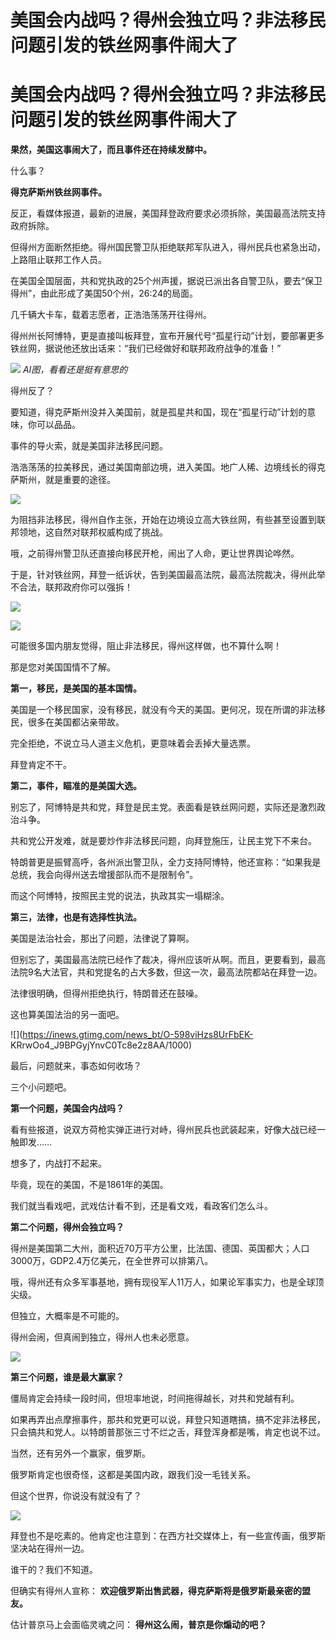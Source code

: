 # 美国会内战吗？得州会独立吗？非法移民问题引发的铁丝网事件闹大了

# 美国会内战吗？得州会独立吗？非法移民问题引发的铁丝网事件闹大了

**果然，美国这事闹大了，而且事件还在持续发酵中。**

什么事？

**得克萨斯州铁丝网事件。**

反正，看媒体报道，最新的进展，美国拜登政府要求必须拆除，美国最高法院支持政府拆除。

但得州方面断然拒绝。得州国民警卫队拒绝联邦军队进入，得州民兵也紧急出动，上路阻止联邦工作人员。

在美国全国层面，共和党执政的25个州声援，据说已派出各自警卫队，要去“保卫得州”，由此形成了美国50个州，26:24的局面。

几千辆大卡车，载着志愿者，正浩浩荡荡开往得州。

得州州长阿博特，更是直接叫板拜登，宣布开展代号“孤星行动”计划，要部署更多铁丝网，据说他还放出话来：“我们已经做好和联邦政府战争的准备！”

![](https://inews.gtimg.com/news_bt/Ova0F0ftPxH_Xs6EHYXNa95GpNZ4XP93qD82gSBVXB6fsAA/1000)
_AI图，看看还是挺有意思的_

得州反了？

要知道，得克萨斯州没并入美国前，就是孤星共和国，现在“孤星行动”计划的意味，你可以品品。

事件的导火索，就是美国非法移民问题。

浩浩荡荡的拉美移民，通过美国南部边境，进入美国。地广人稀、边境线长的得克萨斯州，就是重要的途径。

![](https://inews.gtimg.com/news_bt/OzylY8afIzvgqxsgxN0Z1vDvI9_DdR8CvgYYiRdsU82pEAA/1000)

为阻挡非法移民，得州自作主张，开始在边境设立高大铁丝网，有些甚至设置到联邦领地，这自然对联邦权威构成了挑战。

哦，之前得州警卫队还直接向移民开枪，闹出了人命，更让世界舆论哗然。

于是，针对铁丝网，拜登一纸诉状，告到美国最高法院，最高法院裁决，得州此举不合法，联邦政府你可以强拆！

![](https://inews.gtimg.com/news_bt/OStXpkZeo6OgHycctDZGA32RACq3w5kkwPGz7Vu6uD7eQAA/1000)

![](https://inews.gtimg.com/news_bt/OIVLwmnwdSj2KlwNb_xlblrFXD_naWHtMkUjdSsjctHrgAA/1000)

可能很多国内朋友觉得，阻止非法移民，得州这样做，也不算什么啊！

那是您对美国国情不了解。

**第一，移民，是美国的基本国情。**

美国是一个移民国家，没有移民，就没有今天的美国。更何况，现在所谓的非法移民，很多在美国都沾亲带故。

完全拒绝，不说立马人道主义危机，更意味着会丢掉大量选票。

拜登肯定不干。

**第二，事件，瞄准的是美国大选。**

别忘了，阿博特是共和党，拜登是民主党。表面看是铁丝网问题，实际还是激烈政治斗争。

共和党公开发难，就是要炒作非法移民问题，向拜登施压，让民主党下不来台。

特朗普更是振臂高呼，各州派出警卫队，全力支持阿博特，他还宣称：“如果我是总统，我会向得州送去增援部队而不是限制令”。

而这个阿博特，按照民主党的说法，执政其实一塌糊涂。

**第三，法律，也是有选择性执法。**

美国是法治社会，那出了问题，法律说了算啊。

但别忘了，美国最高法院已经作了裁决，得州应该听从啊。而且，更要看到，最高法院9名大法官，共和党提名的占大多数，但这一次，最高法院都站在拜登一边。

法律很明确，但得州拒绝执行，特朗普还在鼓噪。

这也算美国法治的另一面吧。

![](https://inews.gtimg.com/news_bt/O-598viHzs8UrFbEK-
KRrwOo4_J9BPGyjYnvC0Tc8e2z8AA/1000)

最后，问题就来，事态如何收场？

三个小问题吧。

**第一个问题，美国会内战吗？**

看有些报道，说双方荷枪实弹正进行对峙，得州民兵也武装起来，好像大战已经一触即发……

想多了，内战打不起来。

毕竟，现在的美国，不是1861年的美国。

我们就当看戏吧，武戏估计看不到，还是看文戏，看政客们怎么斗。

**第二个问题，得州会独立吗？**

得州是美国第二大州，面积近70万平方公里，比法国、德国、英国都大；人口3000万，GDP2.4万亿美元，在全世界可以排第八。

哦，得州还有众多军事基地，拥有现役军人11万人，如果论军事实力，也是全球顶尖级。

但独立，大概率是不可能的。

得州会闹，但真闹到独立，得州人也未必愿意。

![](https://inews.gtimg.com/news_bt/OijAQR0nzMEXGD0eIBrK8a3LyLT3-pl3OlW3Z73pQAh4gAA/1000)

**第三个问题，谁是最大赢家？**

僵局肯定会持续一段时间，但坦率地说，时间拖得越长，对共和党越有利。

如果再弄出点摩擦事件，那共和党更可以说，拜登只知道瞎搞，搞不定非法移民，只会搞共和党人。以特朗普那张三寸不烂之舌，拜登浑身都是嘴，肯定也说不过。

当然，还有另外一个赢家，俄罗斯。

俄罗斯肯定也很奇怪，这都是美国内政，跟我们没一毛钱关系。

但这个世界，你说没有就没有了？

![](https://inews.gtimg.com/news_bt/OkZm8hm6Fp_BZ7tlr0xZl4R5Xmj_vTYuw8dxrLMngegiAAA/1000)

拜登也不是吃素的。他肯定也注意到：在西方社交媒体上，有一些宣传画，俄罗斯坚决站在得州一边。

谁干的？我们不知道。

但确实有得州人宣称： **欢迎俄罗斯出售武器，得克萨斯将是俄罗斯最亲密的盟友。**

估计普京马上会面临灵魂之问： **得州这么闹，普京是你煽动的吧？**


